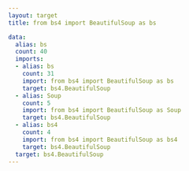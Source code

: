 ```yaml
---
layout: target
title: from bs4 import BeautifulSoup as bs

data:
  alias: bs
  count: 40
  imports:
  - alias: bs
    count: 31
    import: from bs4 import BeautifulSoup as bs
    target: bs4.BeautifulSoup
  - alias: Soup
    count: 5
    import: from bs4 import BeautifulSoup as Soup
    target: bs4.BeautifulSoup
  - alias: bs4
    count: 4
    import: from bs4 import BeautifulSoup as bs4
    target: bs4.BeautifulSoup
  target: bs4.BeautifulSoup
---
```

